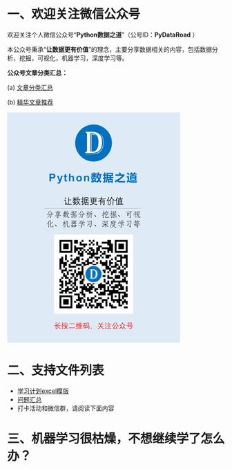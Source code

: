 

# 一、欢迎关注微信公众号

欢迎关注个人微信公众号“**Python数据之道**”（公号ID：**PyDataRoad** ）

本公众号秉承“**让数据更有价值**”的理念，主要分享数据相关的内容，包括数据分析，挖掘，可视化，机器学习，深度学习等。

**公众号文章分类汇总：**

(a) [文章分类汇总](http://mp.weixin.qq.com/s?__biz=MzI2NjY5NzI0NA==&mid=2247484120&idx=1&sn=b2a62589bd6cc7027787abed4bcb57ca&chksm=ea8b6dabddfce4bdce5094aa93c50d009a42a047c29b13f9735b83c9d9d23e25edb0ef6c7f0f#rd)

(b) [精华文章推荐](http://mp.weixin.qq.com/s?__biz=MzI2NjY5NzI0NA==&mid=2247484074&idx=1&sn=cb6174702fe8f495a37df8a74ef30ffe&chksm=ea8b6dd9ddfce4cffc0ea8aa1c3b5c51cf3623b2ae6b43ae7f7e0c5ab8a8db70d5f05f967eaf&scene=21#wechat_redirect)



<img src="01photo/foot.jpg" width="400"/>


# 二、支持文件列表

* [学习计划excel模版](Plan/01Plan_Management.xlsx)
* [问题汇总](StudyNotes/问题汇总.md)
* 打卡活动和微信群，请阅读下面内容



# 三、机器学习很枯燥，不想继续学了怎么办？
